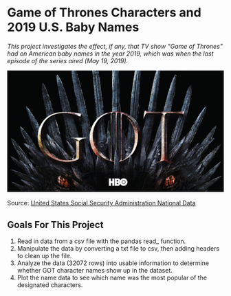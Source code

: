 # Game of Thrones Characters and 2019 U.S. Baby Names
*This project investigates the effect, if any, that TV show "Game of Thrones" had on American baby names in the year 2019, which was when the last episode of the series aired (May 19, 2019).*

[![](assets/game_of_thrones_image.jpeg)](#)


Source:  [United States Social Security Administration National Data](https://www.ssa.gov/oact/babynames/limits.html)

## Goals For This Project
1. Read in data from a csv file with the pandas read_ function.
2. Manipulate the data by converting a txt file to csv, then adding headers to clean up the file.
3. Analyze the data (32072 rows) into usable information to determine whether GOT character names show up in the dataset.
4. Plot the name data to see which name was the most popular of the designated characters. 
